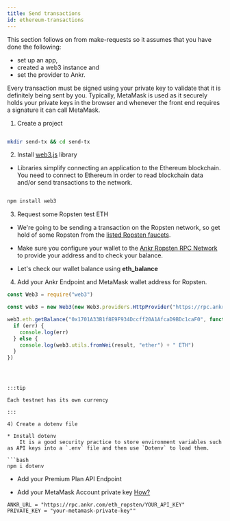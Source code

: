 ```yaml
---
title: Send transactions
id: ethereum-transactions
---
```


This section follows on from make-requests so it assumes that you have done the following:
* set up an app, 
* created a web3 instance and 
* set the provider to Ankr.

Every transaction must be signed using your private key to validate that it is definitely being sent by you. Typically, MetaMask is used as it securely holds your private keys in the browser and whenever the front end requires a signature it can call MetaMask.

1) Create a project

```bash

mkdir send-tx && cd send-tx

```

2) Install [web3.js](https://web3js.readthedocs.io/en/v1.2.7/index.html) library

 * Libraries simplify connecting an application to the Ethereum blockchain. You need to connect to Ethereum in order to read blockchain data and/or send transactions to the network.

```bash

npm install web3

```

3) Request some Ropsten test ETH

* We're going to be sending a transaction on the Ropsten network, so get hold of some Ropsten from the [listed Ropsten faucets](connect-ethereum#ropsten). 

* Make sure you configure your wallet to the [Ankr Ropsten RPC Network](connect-ethereum#ropsten) to provide your address and to check your balance.  

* Let's check our wallet balance using **eth_balance**

4) Add your Ankr Endpoint and MetaMask wallet address for Ropsten.

```js
const Web3 = require("web3")

const web3 = new Web3(new Web3.providers.HttpProvider("https://rpc.ankr.com/eth_ropsten/YOUR_API_KEY") //if you have a premium endpoint. 

web3.eth.getBalance("0x1701A33B1f8E9F934Dccff20A1AfcaD9BDc1caF0", function(err, result) {
  if (err) {
    console.log(err)
  } else {
    console.log(web3.utils.fromWei(result, "ether") + " ETH")
  }
})
```


```{ "jsonrpc": "2.0", "id": 0, "result": "0x2B5E3AF16B1880000" }



:::tip 

Each testnet has its own currency

:::

4) Create a dotenv file

* Install dotenv
    It is a good security practice to store environment variables such as API keys into a `.env` file and then use `Dotenv` to load them. 

```bash
npm i dotenv
```

* Add your Premium Plan API Endpoint

* Add your MetaMask Account private key [How?](https://metamask.zendesk.com/hc/en-us/articles/360015289632-How-to-Export-an-Account-Private-Key)

```
ANKR_URL = "https://rpc.ankr.com/eth_ropsten/YOUR_API_KEY"
PRIVATE_KEY = "your-metamask-private-key""

